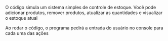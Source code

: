 O código simula um sistema simples de controle de estoque. Você pode adicionar produtos, remover produtos, atualizar as quantidades e visualizar o estoque atual

Ao rodar o código, o programa pedirá a entrada do usuário no console para cada uma das ações
